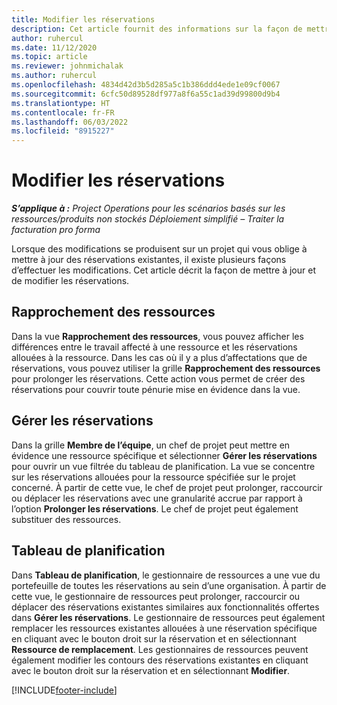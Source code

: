 ```yaml
---
title: Modifier les réservations
description: Cet article fournit des informations sur la façon de mettre à jour et de modifier les réservations.
author: ruhercul
ms.date: 11/12/2020
ms.topic: article
ms.reviewer: johnmichalak
ms.author: ruhercul
ms.openlocfilehash: 4834d42d3b5d285a5c1b386ddd4ede1e09cf0067
ms.sourcegitcommit: 6cfc50d89528df977a8f6a55c1ad39d99800d9b4
ms.translationtype: HT
ms.contentlocale: fr-FR
ms.lasthandoff: 06/03/2022
ms.locfileid: "8915227"
---
```

# <a name="edit-bookings"></a>Modifier les réservations

_**S’applique à :** Project Operations pour les scénarios basés sur les ressources/produits non stockés Déploiement simplifié – Traiter la facturation pro forma_


Lorsque des modifications se produisent sur un projet qui vous oblige à mettre à jour des réservations existantes, il existe plusieurs façons d’effectuer les modifications. Cet article décrit la façon de mettre à jour et de modifier les réservations.

## <a name="resource-reconciliation"></a>Rapprochement des ressources

Dans la vue **Rapprochement des ressources**, vous pouvez afficher les différences entre le travail affecté à une ressource et les réservations allouées à la ressource. Dans les cas où il y a plus d’affectations que de réservations, vous pouvez utiliser la grille **Rapprochement des ressources** pour prolonger les réservations. Cette action vous permet de créer des réservations pour couvrir toute pénurie mise en évidence dans la vue.

## <a name="maintain-bookings"></a>Gérer les réservations

Dans la grille **Membre de l’équipe**, un chef de projet peut mettre en évidence une ressource spécifique et sélectionner **Gérer les réservations** pour ouvrir un vue filtrée du tableau de planification. La vue se concentre sur les réservations allouées pour la ressource spécifiée sur le projet concerné. À partir de cette vue, le chef de projet peut prolonger, raccourcir ou déplacer les réservations avec une granularité accrue par rapport à l’option **Prolonger les réservations**. Le chef de projet peut également substituer des ressources.

## <a name="schedule-board"></a>Tableau de planification

Dans **Tableau de planification**, le gestionnaire de ressources a une vue du portefeuille de toutes les réservations au sein d’une organisation. À partir de cette vue, le gestionnaire de ressources peut prolonger, raccourcir ou déplacer des réservations existantes similaires aux fonctionnalités offertes dans **Gérer les réservations**. Le gestionnaire de ressources peut également remplacer les ressources existantes allouées à une réservation spécifique en cliquant avec le bouton droit sur la réservation et en sélectionnant **Ressource de remplacement**. Les gestionnaires de ressources peuvent également modifier les contours des réservations existantes en cliquant avec le bouton droit sur la réservation et en sélectionnant **Modifier**.


[!INCLUDE[footer-include](../includes/footer-banner.md)]